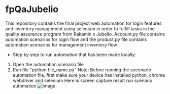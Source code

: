 # fpQaJubelio
This repository contains the final project web automation  for login features and inventory management using selenium in order to fulfill tasks in the quality assurance program from Rakamin x Jubelio. Account.py file contains automation scenarios for login flow and the product.py file contains automation scenarios for management inventory flow .
- Step by step to run automation that has been made locally:
1. Open the automation scenario file
2. Run file "python file_name.py"
    Note: Before running the secenario automation file, first make sure your device has installed python, chrome webdriver and selenium
Here is screen capture result run scenario automation
![image](https://github.com/PuteriAulia/fpQaJubelio/assets/73010439/0d36de0d-ca7f-4d6b-ae0b-c1ab902f5e2c)
